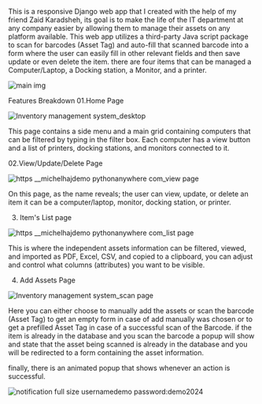 This is a responsive Django web app that I created with the help of my friend Zaid Karadsheh, its goal is to make the life of the IT department at any company easier by allowing them to manage their assets on any platform available. This web app utilizes a third-party Java script package to scan for barcodes (Asset Tag) and auto-fill that scanned barcode into a form where the user can easily fill in other relevant fields and then save update or even delete the item. there are four items that can be managed a Computer/Laptop, a Docking station, a Monitor, and a printer.

![main img](https://github.com/michelhaj/asset_management_app/assets/36920883/4701d643-963e-42cd-be5e-88e7710b28a2)


Features Breakdown
01.Home Page

![Inventory management system_desktop](https://github.com/michelhaj/asset_management_app/assets/36920883/fc6741b9-9bd0-43c7-8c32-08f477551d73)

This page contains a side menu and a main grid containing computers that can be filtered by typing in the filter box. Each computer has a view button and a list of printers, docking stations, and monitors connected to it.

 02.View/Update/Delete Page
 
![https __michelhajdemo pythonanywhere com_view page](https://github.com/michelhaj/asset_management_app/assets/36920883/fe3794da-39cb-4663-886f-b04301cbc543)

On this page, as the name reveals; the user can view, update, or delete an item it can be a computer/laptop, monitor, docking station, or printer.

03. Item's List page
   
![https __michelhajdemo pythonanywhere com_list page](https://github.com/michelhaj/asset_management_app/assets/36920883/77f920f4-3670-42a6-9ff5-2bfb65c46474)

This is where the independent assets information can be filtered, viewed, and imported as PDF, Excel, CSV, and copied to a clipboard, you can adjust and control what columns (attributes) you want to be visible.

04. Add Assets Page

![Inventory management system_scan page](https://github.com/michelhaj/asset_management_app/assets/36920883/d9269838-10ad-4143-91bc-3b3a86fd6fa1)

Here you can either choose to manually add the assets or scan the barcode (Asset Tag) to get an empty form in case of add manually was chosen or to get a prefilled Asset Tag in case of a successful scan of the Barcode. if the item is already in the database and you scan the barcode a popup will show and state that the asset being scanned is already in the database and you will be redirected to a form containing the asset information.


finally, there is an animated popup that shows whenever an action is successful.

![notification full size](https://github.com/michelhaj/asset_management_app/assets/36920883/c47ffe97-c0c5-485a-8a47-b1a4ccd2e480)
    usernamedemo
    password:demo2024
